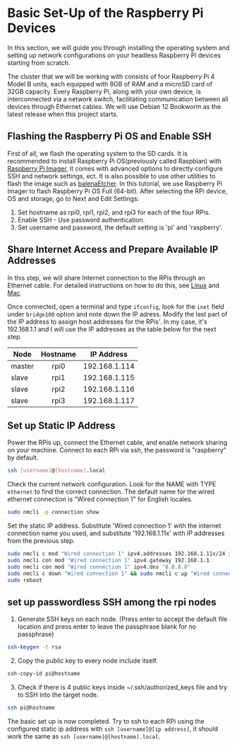# Basic Set-Up of the Raspberry Pi Devices

In this section, we will guide you through installing the operating system and setting up network configurations on your headless Raspberry Pi devices starting from scratch.

The cluster that we will be working with consists of four Raspberry Pi 4 Model B units, each equipped with 8GB of RAM and a microSD card of 32GB capacity. Every Raspberry Pi, along with your own device, is interconnected via a network switch, facilitating communication between all devices through Ethernet cables. We will use Debian 12 Bookworm as the latest release when this project starts.

## Flashing the Raspberry Pi OS and Enable SSH

First of all, we flash the operating system to the SD cards. It is recommended to install Raspberry Pi OS(previously called Raspbian) with [Raspberry Pi Imager](https://www.raspberrypi.com/software/), it comes with advanced options to directly configure SSH and network settings, ect. It is also possible to use other utilities to flash the image such as [balenaEtcher](https://etcher.balena.io/). In this tutorial, we use Raspberry Pi Imager to flash Raspberry Pi OS Full (64-bit). After selecting the RPi device, OS and storage, go to Next and Edit Settings: 

1. Set hostname as rpi0, rpi1, rpi2, and rpi3 for each of the four RPis.
2. Enable SSH - Use password authentication.
3. Set username and password, the default setting is 'pi' and 'raspberry'.

## Share Internet Access and Prepare Available IP Addresses

In this step, we will share Internet connection to the RPis through an Ethernet cable. For detailed instructions on how to do this, see [Linux](https://www.tecmint.com/share-internet-in-linux/) and [Mac](https://support.apple.com/guide/mac-help/share-internet-connection-mac-network-users-mchlp1540/mac#:~:text=Turn%20on%20Internet%20Sharing%2C%20then,internet%20over%20Ethernet%2C%20choose%20Ethernet.). 

Once connected, open a terminal and type `ifconfig`, look for the `inet` field under `bridge100` option and note down the IP adress. Modify the last part of the IP address to assign host addresses for the RPis'. In my case, it's 192.168.1.1 and I will use the IP addresses as the table below for the next step.

|   Node        |    Hostname   | IP Address     |
| ------------- |:-------------:| :-------------:|
| master        | rpi0          | 192.168.1.114  |
| slave         | rpi1          | 192.168.1.115  |
| slave         | rpi2          | 192.168.1.116  |
| slave         | rpi3          | 192.168.1.117  |

## Set up Static IP Address

Power the RPis up, connect the Ethernet cable, and enable network sharing on your machine. Connect to each RPi via ssh, the password is "raspberry" by default.

~~~bash
ssh [username]@[hostname].local
~~~

Check the current network configuration. Look for the NAME with TYPE `ethernet` to find the correct connection. The default name for the wired ethernet connection is "Wired connection 1" for English locales. 
~~~bash
sudo nmcli -p connection show
~~~

Set the static IP address. Substitute 'Wired connection 1' with the internet connection name you used, and substitute '192.168.1.11x' with IP addresses from the previous step.
~~~bash
sudo nmcli c mod "Wired connection 1" ipv4.addresses 192.168.1.11x/24 ipv4.method manual
sudo nmcli con mod "Wired connection 1" ipv4.gateway 192.168.1.1
sudo nmcli con mod "Wired connection 1" ipv4.dns "8.8.8.8"
sudo nmcli c down "Wired connection 1" && sudo nmcli c up "Wired connection 1"
sudo reboot
~~~

## set up passwordless SSH among the rpi nodes
1. Generate SSH keys on each node. (Press enter to accept the default file location and press enter to leave the passphrase blank for no passphrase)
~~~bash
ssh-keygen -t rsa
~~~
2. Copy the public key to every node include itself.
~~~bash
ssh-copy-id pi@hostname
~~~
3. Check if there is 4 public keys inside ~/.ssh/authorized_keys file and try to SSH into the target node.
~~~bash
ssh pi@hostname
~~~


The basic set up is now completed. Try to ssh to each RPi using the configured static ip address with `ssh [username]@[ip address]`, it should work the same as `ssh [username]@[hostname].local`.
